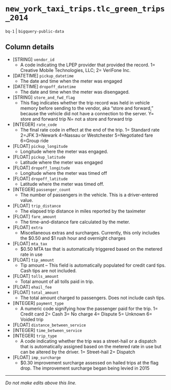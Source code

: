 # `new_york_taxi_trips.tlc_green_trips_2014`
`bq-1` | `bigquery-public-data`

## Column details
* [STRING]    `vendor_id`
  - A code indicating the LPEP provider that provided the record. 1= Creative Mobile Technologies, LLC; 2= VeriFone Inc.
* [DATETIME]  `pickup_datetime`
  - The date and time when the meter was engaged
* [DATETIME]  `dropoff_datetime`
  - The date and time when the meter was disengaged.
* [STRING]    `store_and_fwd_flag`
  - This flag indicates whether the trip record was held in vehicle memory before sending to the vendor, aka “store and forward,” because the vehicle did not have a connection to the server. Y= store and forward trip N= not a store and forward trip
* [INTEGER]   `rate_code`
  - The final rate code in effect at the end of the trip. 1= Standard rate 2=JFK 3=Newark 4=Nassau or Westchester 5=Negotiated fare 6=Group ride
* [FLOAT]     `pickup_longitude`
  - Longitude where the meter was engaged.
* [FLOAT]     `pickup_latitude`
  - Latitude where the meter was engaged
* [FLOAT]     `dropoff_longitude`
  - Longitude where the meter was timed off
* [FLOAT]     `dropoff_latitude`
  - Latitude where the meter was timed off.
* [INTEGER]   `passenger_count`
  - The number of passengers in the vehicle. This is a driver-entered value.
* [FLOAT]     `trip_distance`
  - The elapsed trip distance in miles reported by the taximeter
* [FLOAT]     `fare_amount`
  - The time-and-distance fare calculated by the meter.
* [FLOAT]     `extra`
  - Miscellaneous extras and surcharges. Currently, this only includes the $0.50 and $1 rush hour and overnight charges
* [FLOAT]     `mta_tax`
  - $0.50 MTA tax that is automatically triggered based on the metered rate in use
* [FLOAT]     `tip_amount`
  - Tip amount – This field is automatically populated for credit card tips. Cash tips are not included.
* [FLOAT]     `tolls_amount`
  - Total amount of all tolls paid in trip.
* [FLOAT]     `ehail_fee`
* [FLOAT]     `total_amount`
  - The total amount charged to passengers. Does not include cash tips.
* [INTEGER]   `payment_type`
  - A numeric code signifying how the passenger paid for the trip. 1= Credit card 2= Cash 3= No charge 4= Dispute 5= Unknown 6= Voided trip
* [FLOAT]     `distance_between_service`
* [INTEGER]   `time_between_service`
* [INTEGER]   `trip_type`
  - A code indicating whether the trip was a street-hail or a dispatch that is automatically assigned based on the metered rate in use but can be altered by the driver. 1= Street-hail 2= Dispatch
* [FLOAT]     `imp_surcharge`
  - $0.30 improvement surcharge assessed on hailed trips at the flag drop. The improvement surcharge began being levied in 2015

-------------------------------------------------------------------------------
*Do not make edits above this line.*
